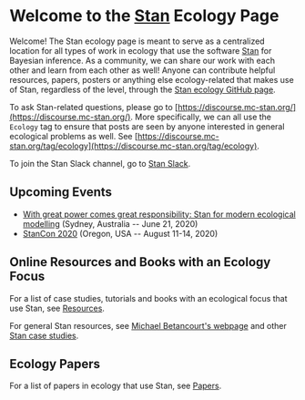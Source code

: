 # Welcome to the [Stan](https://mc-stan.org/) Ecology Page

Welcome! The Stan ecology page is meant to serve as a centralized location for all types of work in ecology that use the software [Stan](https://mc-stan.org/) for Bayesian inference. As a community, we can share our work with each other and learn from each other as well! Anyone can contribute helpful resources, papers, posters or anything else ecology-related that makes use of Stan, regardless of the level, through the [Stan ecology GitHub page](https://github.com/StanEcology/stanecology.github.io). 

To ask Stan-related questions, please go to [https://discourse.mc-stan.org/](https://discourse.mc-stan.org/). More specifically, we can all use the `Ecology` tag to ensure that posts are seen by anyone interested in general ecological problems as well. See [https://discourse.mc-stan.org/tag/ecology](https://discourse.mc-stan.org/tag/ecology). 

To join the Stan Slack channel, go to [Stan Slack](https://join.slack.com/t/mc-stan/shared_invite/enQtMzAyNzg1ODQ5MDczLTc1M2Q1YzM4ZjY5MzRjMGFlNDcyYzRhOGYxNTRlZjRlZjI2YzYxZjYyMDRlNDYzOTY5YzU5MTgzM2JlZjAxNTk).

## Upcoming Events

- [With great power comes great responsibility: Stan for modern ecological modelling](http://www.isec2020.org/training-program#ShortCourses) (Sydney, Australia -- June 21, 2020)
- [StanCon 2020](https://mc-stan.org/events/stancon2020/) (Oregon, USA -- August 11-14, 2020)

## Online Resources and Books with an Ecology Focus

For a list of case studies, tutorials and books with an ecological focus that use Stan, see [Resources](resources_and_books.md).

For general Stan resources, see [Michael Betancourt's webpage](https://betanalpha.github.io/writing/) and other [Stan case studies](https://mc-stan.org/users/documentation/case-studies). 

## Ecology Papers 

For a list of papers in ecology that use Stan, see [Papers](papers.md).


